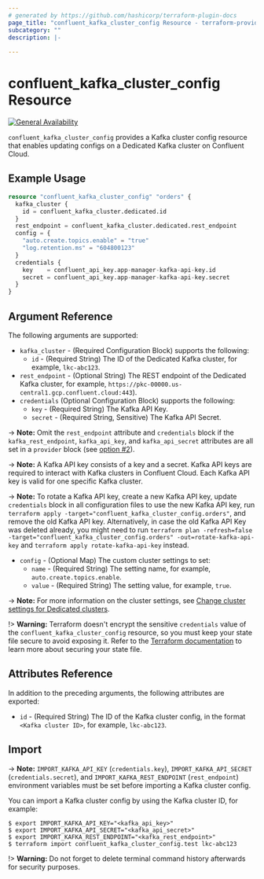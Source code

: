 ```yaml
---
# generated by https://github.com/hashicorp/terraform-plugin-docs
page_title: "confluent_kafka_cluster_config Resource - terraform-provider-confluent"
subcategory: ""
description: |-
  
---
```


# confluent_kafka_cluster_config Resource

[![General Availability](https://img.shields.io/badge/Lifecycle%20Stage-General%20Availability-%2345c6e8)](https://docs.confluent.io/cloud/current/api.html#section/Versioning/API-Lifecycle-Policy)

`confluent_kafka_cluster_config` provides a Kafka cluster config resource that enables updating configs on a Dedicated Kafka cluster on Confluent Cloud.

## Example Usage

```terraform
resource "confluent_kafka_cluster_config" "orders" {
  kafka_cluster {
    id = confluent_kafka_cluster.dedicated.id
  }
  rest_endpoint = confluent_kafka_cluster.dedicated.rest_endpoint
  config = {
    "auto.create.topics.enable" = "true"
    "log.retention.ms" = "604800123"
  }
  credentials {
    key    = confluent_api_key.app-manager-kafka-api-key.id
    secret = confluent_api_key.app-manager-kafka-api-key.secret
  }
}
```

<!-- schema generated by tfplugindocs -->
## Argument Reference

The following arguments are supported:

- `kafka_cluster` - (Required Configuration Block) supports the following:
    - `id` - (Required String) The ID of the Dedicated Kafka cluster, for example, `lkc-abc123`.
- `rest_endpoint` - (Optional String) The REST endpoint of the Dedicated Kafka cluster, for example, `https://pkc-00000.us-central1.gcp.confluent.cloud:443`).
- `credentials` (Optional Configuration Block) supports the following:
    - `key` - (Required String) The Kafka API Key.
    - `secret` - (Required String, Sensitive) The Kafka API Secret.

-> **Note:** Omit the `rest_endpoint` attribute and `credentials` block if the `kafka_rest_endpoint`, `kafka_api_key`, and `kafka_api_secret` attributes are all set in a `provider` block (see [option #2](https://registry.terraform.io/providers/confluentinc/confluent/latest/docs#example-usage)).

-> **Note:** A Kafka API key consists of a key and a secret. Kafka API keys are required to interact with Kafka clusters in Confluent Cloud. Each Kafka API key is valid for one specific Kafka cluster.

-> **Note:** To rotate a Kafka API key, create a new Kafka API key, update `credentials` block in all configuration files to use the new Kafka API key, run `terraform apply -target="confluent_kafka_cluster_config.orders"`, and remove the old Kafka API key. Alternatively, in case the old Kafka API Key was deleted already, you might need to run `terraform plan -refresh=false -target="confluent_kafka_cluster_config.orders" -out=rotate-kafka-api-key` and `terraform apply rotate-kafka-api-key` instead.

- `config` - (Optional Map) The custom cluster settings to set:
    - `name` - (Required String) The setting name, for example, `auto.create.topics.enable`.
    - `value` - (Required String) The setting value, for example, `true`.

-> **Note:** For more information on the cluster settings, see [Change cluster settings for Dedicated clusters](https://docs.confluent.io/cloud/current/clusters/broker-config.html#change-cluster-settings-for-dedicated-clusters).

!> **Warning:** Terraform doesn't encrypt the sensitive `credentials` value of the `confluent_kafka_cluster_config` resource, so you must keep your state file secure to avoid exposing it. Refer to the [Terraform documentation](https://www.terraform.io/docs/language/state/sensitive-data.html) to learn more about securing your state file.

## Attributes Reference

In addition to the preceding arguments, the following attributes are exported:

- `id` - (Required String) The ID of the Kafka cluster config, in the format `<Kafka cluster ID>`, for example, `lkc-abc123`.

## Import

-> **Note:** `IMPORT_KAFKA_API_KEY` (`credentials.key`), `IMPORT_KAFKA_API_SECRET` (`credentials.secret`), and `IMPORT_KAFKA_REST_ENDPOINT` (`rest_endpoint`) environment variables must be set before importing a Kafka cluster config.

You can import a Kafka cluster config by using the Kafka cluster ID, for example:

```shell
$ export IMPORT_KAFKA_API_KEY="<kafka_api_key>"
$ export IMPORT_KAFKA_API_SECRET="<kafka_api_secret>"
$ export IMPORT_KAFKA_REST_ENDPOINT="<kafka_rest_endpoint>"
$ terraform import confluent_kafka_cluster_config.test lkc-abc123
```

!> **Warning:** Do not forget to delete terminal command history afterwards for security purposes.
